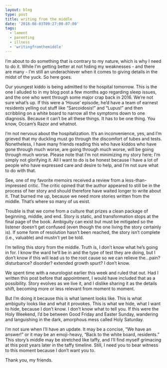 ```yaml
---
layout: blog
type: post
title: writing from the middle
date: '2018-08-03T09:27:00-07:00'
tags:
  - lament
  - parenting
  - illness
  - 'writingfromthemiddle'
---
```

I’m about to do something that is contrary to my nature, which is why I need to do it. While I’m getting better at not hiding my weaknesses - and there are many - I’m still an underachiever when it comes to giving details in the midst of the yuck. So here goes.

Our youngest kiddo is being admitted to the hospital tomorrow. This is the one I alluded to in my blog post a few months ago regarding sleep issues, and the one who went through some major crap back in 2016. We’re not sure what’s up. If this were a ‘House’ episode, he’d have a team of earnest residents yelling out stuff like “Sarcoidosis!” and “Lupus!” and then scribbling on a white board to narrow all the symptoms down to one diagnosis. Because it can’t be all these things. It has to be one thing. You know, Occam’s Razor and whatnot.

I’m not nervous about the hospitalization. It’s an inconvenience, yes, and I’m grieved that my duckling must go through the discomfort of tubes and tests. Nonetheless, I have many friends reading this who have kiddos who have gone through much worse, are going through much worse, will be going through much worse. Please note that I’m not minimizing my story here; I’m simply not glorifying it. All I want to do is be honest because I have a lot of people who have expressed care and desire to help, and I’m not sure what to do with that.

See, one of my favorite memoirs received a review from a less-than-impressed critic. The critic opined that the author appeared to still be in the process of her story and should therefore have waited longer to write about it. That burned me up, because we need more stories written from the middle. That’s where so many of us exist.

Trouble is that we come from a culture that prizes a clean package of beginning, middle, and end. Story is static, and transformation stops at the final page of the book. Ambiguity can exist but must be mitigated so the listener doesn’t get confused (even though the one living the story certainly is). If some form of resolution hasn’t been reached, the story isn’t complete (i.e., valuable) and mustn’t yet be told.

I’m telling this story from the middle. Truth is, I don’t know what he’s going in for. I know the ward he’ll be in and the type of test they are doing, but I don’t know if this will lead us to the root cause so we can relieve the…pain? disturbance? disorder? extended growth spurt? I don’t know.

We spent time with a neurologist earlier this week and ruled that out. Had I written this post before that appointment, I would have included that as a possibility. Story evolves as we live it, and I dislike sharing it as the details shift, becoming more or less relevant from moment to moment.

But I’m doing it because this is what lament looks like. This is what ambiguity looks like and what it provokes. This is what we hide, what I want to hide, because I don’t know. I don’t know what to tell you. If this were the Holy Weekend, I’d be between Good Friday and Easter Sunday, wandering and languishing in the dark, amorphous mess called Holy Saturday.

I’m not sure when I’ll have an update. It may be a concise, “We have an answer!” or it may be an emoji-heavy, “Back to the white board, residents.” This story’s middle may be stretched like taffy, and I’ll find myself grimacing at this post years later in the taffy timeline. Still, I need you to bear witness to this moment because I don’t want you to.

Thank you, my friends.
